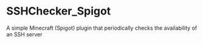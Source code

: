 # SSHChecker_Spigot
A simple Minecraft (Spigot) plugin that periodically checks the availability of an SSH server
